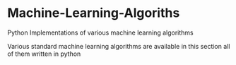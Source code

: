 # Machine-Learning-Algoriths
Python Implementations of various machine learning algorithms

Various standard machine learning algorithms are available in this section all of them written in python
